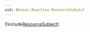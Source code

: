 ```yaml
---
uid: Bonsai.Reactive.ResourceSubject
---
```


[!include[ResourceSubject](~/articles/subject-resource.md)]